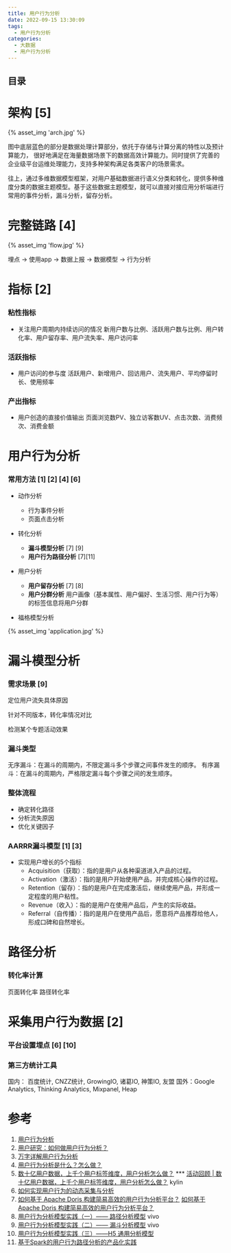 ```yaml
---
title: 用户行为分析
date: 2022-09-15 13:30:09
tags:
  - 用户行为分析
categories: 
  - 大数据
  - 用户行为分析  
---
```


<p></p>
<!-- more -->

## 目录
<!-- toc -->



# 架构 [5]
{% asset_img 'arch.jpg' %}

图中底层蓝色的部分是数据处理计算部分，依托于存储与计算分离的特性以及预计算能力， 很好地满足在海量数据场景下的数据高效计算能力。同时提供了完善的企业级平台运维处理能力，支持多种架构满足各类客户的场景需求。

往上，通过多维数据模型框架，对用户基础数据进行语义分类和转化，提供多种维度分类的数据主题模型。基于这些数据主题模型，就可以直接对接应用分析端进行常用的事件分析，漏斗分析，留存分析。

# 完整链路 [4]
{% asset_img 'flow.jpg' %}

埋点 -> 使用app -> 数据上报 -> 数据模型 -> 行为分析 



# 指标 [2]
### 粘性指标
+ 关注用户周期内持续访问的情况
新用户数与比例、活跃用户数与比例、用户转化率、用户留存率、用户流失率、用户访问率

### 活跃指标
+ 用户访问的参与度
活跃用户、新增用户、回访用户、流失用户、平均停留时长、使用频率

### 产出指标
+ 用户创造的直接价值输出
页面浏览数PV、独立访客数UV、点击次数、消费频次、消费金额

# 用户行为分析
###  常用方法 [1] [2] [4] [6]

+ 动作分析
  + 行为事件分析
  + 页面点击分析

+ 转化分析
  + **漏斗模型分析** [7] [9]
  + **用户行为路径分析** [7][11]

+ 用户分析
  + **用户留存分析** [7] [8]
  + **用户分群分析**
    用户画像（基本属性、用户偏好、生活习惯、用户行为等）的标签信息将用户分群 
  
+ 福格模型分析

{% asset_img  'application.jpg'  %}


# 漏斗模型分析

### 需求场景 [9]

定位用户流失具体原因

针对不同版本，转化率情况对比

检测某个专题活动效果

### 漏斗类型
无序漏斗：在漏斗的周期内，不限定漏斗多个步骤之间事件发生的顺序。
有序漏斗：在漏斗的周期内，严格限定漏斗每个步骤之间的发生顺序。

### 整体流程
  + 确定转化路径
  + 分析流失原因
  + 优化关键因子


###   AARRR漏斗模型 [1] [3]
+ 实现用户增长的5个指标
    - Acquisition（获取）：指的是用户从各种渠道进入产品的过程。
    - Activation（激活）：指的是用户开始使用产品，并完成核心操作的过程。
    - Retention（留存）：指的是用户在完成激活后，继续使用产品，并形成一定程度的用户粘性。
    - Revenue（收入）：指的是用户在使用产品后，产生的实际收益。
    - Referral（自传播）：指的是用户在使用产品后，愿意将产品推荐给他人，形成口碑和自然增长。

# 路径分析
### 转化率计算
页面转化率
路径转化率

# 采集用户行为数据 [2]
### 平台设置埋点 [6] [10]

### 第三方统计工具
国内： 百度统计,  CNZZ统计,  GrowingIO,  诸葛IO,  神策IO,  友盟
国外：Google Analytics,   Thinking Analytics, Mixpanel, Heap 


# 参考

1. [用户行为分析](https://blog.csdn.net/Sake360/article/details/120350080)
2. [用户研究：如何做用户行为分析？](https://baijiahao.baidu.com/s?id=1653670195355016641&wfr=spider&for=pc)
3. [万字详解用户行为分析](https://blog.csdn.net/WindyQCF/article/details/123911538)
4. [用户行为分析是什么？怎么做？](https://baijiahao.baidu.com/s?id=1663323869315685791&wfr=spider&for=pc)
5. [数十亿用户数据，上千个用户标签维度，用户分析怎么做？](https://www.infoq.cn/article/xZYe1DUopNA9CzLwau3O) ***
   [活动回顾 | 数十亿用户数据，上千个用户标签维度，用户分析怎么做？](https://mp.weixin.qq.com/s?__biz=MzIyNTIyNTYwOA==&mid=2651010996&idx=1&sn=f7ba207a991d595036a11fc3b6797bac)  kylin
6. [如何实现用户行为的动态采集与分析](https://www.infoq.cn/article/yGOh38XjpYdTKMJjzjoH)
7. [如何基于 Apache Doris 构建简易高效的用户行为分析平台？](https://www.infoq.cn/article/ecmRgdfrjFl1U3hAd59b)
   [如何基于 Apache Doris 构建简易高效的用户行为分析平台？](https://www.infoq.cn/article/SoCIclCLD8f4vSzLB4dX)
8. [用户行为分析模型实践（一）—— 路径分析模型](https://mp.weixin.qq.com/s?__biz=MzI4NjY4MTU5Nw==&mid=2247490504&idx=1&sn=9827b136fa5cfc81467cb1b795f7bc41)  vivo
9. [用户行为分析模型实践（二）—— 漏斗分析模型](https://xie.infoq.cn/article/f305ea8be1935540432aca0d0)  vivo
10. [用户行为分析模型实践（三）——H5 通用分析模型](https://xie.infoq.cn/article/1163e5781f37b4e55a2c43c70)
11. [基于Spark的用户行为路径分析的产品化实践](https://mp.weixin.qq.com/s?__biz=MzU1NDA4NjU2MA==&mid=2247486360&idx=1&sn=85504543498dfc82e5e720b77faa602d)